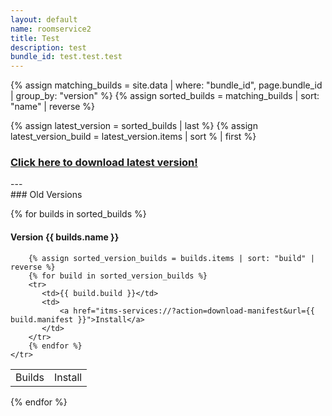 ```yaml
---
layout: default
name: roomservice2
title: Test
description: test
bundle_id: test.test.test
---
```

{% assign matching_builds = site.data | where: "bundle_id", page.bundle_id | group_by: "version" %}
{% assign sorted_builds = matching_builds | sort: "name" | reverse %}

{% assign latest_version = sorted_builds | last %}
{% assign latest_version_build = latest_version.items | sort % | first %}

<h3 class="center">
    <a class="btn install" href="itms-services://?action=download-manifest&url={{ latest_version_build.manifest }}">Click here to download latest version!</a>
</h3>
---

<div class="versions">
### Old Versions

{% for builds in sorted_builds %}
#### Version {{ builds.name }}

<table class="center">
    <tr>
        <td>Builds</td>
        <td>Install</td>

        {% assign sorted_version_builds = builds.items | sort: "build" | reverse %}
        {% for build in sorted_version_builds %}
        <tr>
           <td>{{ build.build }}</td>
           <td>
               <a href="itms-services://?action=download-manifest&url={{ build.manifest }}">Install</a>
           </td>
        </tr>
        {% endfor %}
    </tr>
</table>
{% endfor %}
</div>
